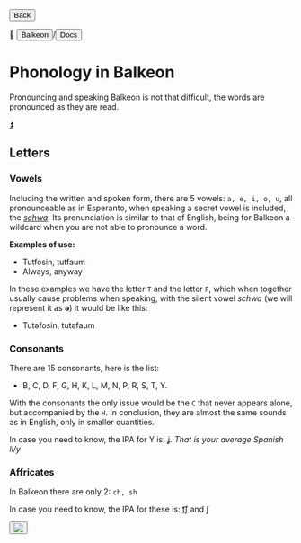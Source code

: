 <button class="button-82-pushable" onclick="history.back()">
<span class="button-82-shadow"></span>
<span class="button-82-edge"></span>
<span class="button-82-front text">
Back
</span> </button>

📂 <button class="button-16" role="button" onclick="location.href='../../index'">Balkeon</button>/<button class="button-16" role="button" onclick="location.href='../index'">Docs</button>

# Phonology in Balkeon

Pronouncing and speaking Balkeon is not that difficult, the words are pronounced as they are read.

<a name="top"></a>
<a class="top-link hide" href="#top">⏫️</a>

## Letters

### Vowels

Including the written and spoken form, there are 5 vowels: `a, e, i, o, u`, all pronounceable as in Esperanto, when speaking a secret vowel is included, the [*schwa*](https://es.m.wikipedia.org/wiki/Schwa). Its pronunciation is similar to that of English, being for Balkeon a wildcard when you are not able to pronounce a word.

**Examples of use:**

- Tutfosin, tutfaum
- Always, anyway

In these examples we have the letter `T` and the letter `F`, which when together usually cause problems when speaking, with the silent vowel *schwa* (we will represent it as **ə**) it would be like this:

- Tutəfosin, tutəfaum

### Consonants

There are 15 consonants, here is the list:

- B, C, D, F, G, H, K, L, M, N, P, R, S, T, Y.

With the consonants the only issue would be the `C` that never appears alone, but accompanied by the `H`. In conclusion, they are almost the same sounds as in English, only in smaller quantities.

In case you need to know, the IPA for Y is: [ʝ](https://es.m.wikipedia.org/wiki/%EA%9E%B2). *That is your average Spanish ll/y*

### Affricates

In Balkeon there are only 2: `ch, sh`

In case you need to know, the IPA for these is: [t͡ʃ](https://es.m.wikipedia.org/wiki/Africada_postalveolar_sorda) and ʃ

</span> </button> <button class="button-17" role="button" onclick="langRedirect('en')"><img src="https://img.icons8.com/?size=35&id=95094&format=png&color=000000"/></button> 
